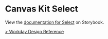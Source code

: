 # Canvas Kit Select

View the
[documentation for Select](https://workday.github.io/canvas-kit/?path=/docs/components-inputs-select--docs)
on Storybook.

[> Workday Design Reference](https://design.workday.com/components/inputs/select)
